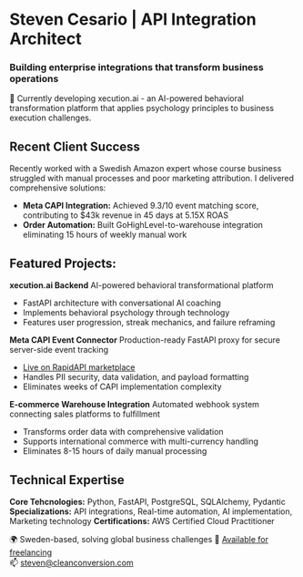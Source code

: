 # Steven Cesario | API Integration Architect
### Building enterprise integrations that transform business operations
🚀 Currently developing xecution.ai - an AI-powered behavioral transformation platform that applies psychology principles to business execution challenges.

## Recent Client Success
Recently worked with a Swedish Amazon expert whose course business struggled with manual processes and poor marketing attribution. I delivered comprehensive solutions:
* **Meta CAPI Integration:** Achieved 9.3/10 event matching score, contributing to $43k revenue in 45 days at 5.15X ROAS
* **Order Automation:** Built GoHighLevel-to-warehouse integration eliminating 15 hours of weekly manual work
  
## Featured Projects:
**xecution.ai Backend**
AI-powered behavioral transformational platform
* FastAPI architecture with conversational AI coaching
* Implements behavioral psychology through technology
* Features user progression, streak mechanics, and failure reframing

**Meta CAPI Event Connector**
Production-ready FastAPI proxy for secure server-side event tracking
* [Live on RapidAPI marketplace](https://rapidapi.com/StevenLomon/api/meta-capi-event-connector) 
* Handles PII security, data validation, and payload formatting
* Eliminates weeks of CAPI implementation complexity

**E-commerce Warehouse Integration**
Automated webhook system connecting sales platforms to fulfillment
* Transforms order data with comprehensive validation
* Supports international commerce with multi-currency handling
* Eliminates 8-15 hours of daily manual processing

## Technical Expertise
**Core Tehcnologies:** Python, FastAPI, PostgreSQL, SQLAlchemy, Pydantic
**Specializations:** API integrations, Real-time automation, AI implementation, Marketing technology
**Certifications:** AWS Certified Cloud Practitioner

🌍 Sweden-based, solving global business challenges 
💼 [Available for freelancing](https://www.upwork.com/freelancers/~013d2c74fe1ea31b2f?viewMode=1)  
📫 steven@cleanconversion.com 
